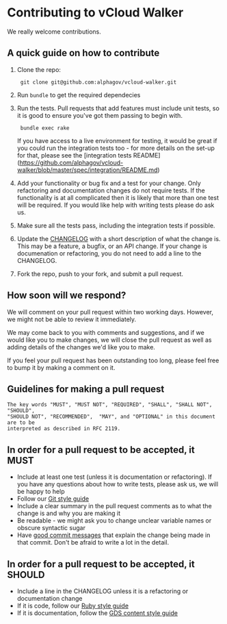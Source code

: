 # Contributing to vCloud Walker

We really welcome contributions.

## A quick guide on how to contribute

1. Clone the repo:

        git clone git@github.com:alphagov/vcloud-walker.git

2. Run `bundle` to get the required dependecies

3. Run the tests. Pull requests that add features must include unit tests,
   so it is good to ensure you've got them passing to begin with.

        bundle exec rake

   If you have access to a live environment for testing, it would be great
   if you could run the integration tests too - for more details on the
   set-up for that, please see the [integration tests README]
   (https://github.com/alphagov/vcloud-walker/blob/master/spec/integration/README.md)

4. Add your functionality or bug fix and a test for your change. Only refactoring and
   documentation changes do not require tests. If the functionality is at all complicated
   then it is likely that more than one test will be required. If you would like help
   with writing tests please do ask us.

5. Make sure all the tests pass, including the integration tests if possible.

6. Update the [CHANGELOG](https://github.com/alphagov/vcloud-walker/blob/master/CHANGELOG.md)
   with a short description of what the change is. This may be a feature, a bugfix, or an
   API change. If your change is documenation or refactoring, you do not need to add a line
   to the CHANGELOG.

7. Fork the repo, push to your fork, and submit a pull request.

## How soon will we respond?

We will comment on your pull request within two working days. However, we might not be able to review it immediately.

We may come back to you with comments and suggestions, and if we would like you to make changes, we will close the pull request as well as adding details of the changes we'd like you to make.

If you feel your pull request has been outstanding too long, please feel free to bump it by making a comment on it.

## Guidelines for making a pull request

    The key words "MUST", "MUST NOT", "REQUIRED", "SHALL", "SHALL NOT", "SHOULD",
    "SHOULD NOT", "RECOMMENDED",  "MAY", and "OPTIONAL" in this document are to be
    interpreted as described in RFC 2119.

## In order for a pull request to be accepted, it MUST

- Include at least one test (unless it is documentation or refactoring). If you have any questions about how to write tests, please ask us, we will be happy to help
- Follow our [Git style guide](https://github.com/alphagov/styleguides/blob/master/git.md)
- Include a clear summary in the pull request comments as to what the change is and why
  you are making it
- Be readable - we might ask you to change unclear variable names or obscure syntactic sugar
- Have [good commit messages](http://robots.thoughtbot.com/5-useful-tips-for-a-better-commit-message)
  that explain the change being made in that commit. Don't be afraid to write a lot in the
  detail.

## In order for a pull request to be accepted, it SHOULD

- Include a line in the CHANGELOG unless it is a refactoring or documentation change
- If it is code, follow our [Ruby style guide](https://github.com/alphagov/styleguides/blob/master/ruby.md)
- If it is documentation, follow the [GDS content style guide](https://www.gov.uk/design-principles/style-guide/style-points)

